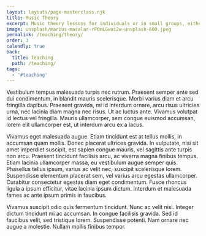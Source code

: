 ```yaml
---
layout: layouts/page-masterclass.njk
title: Music Theory
excerpt: Music theory lessons for individuals or in small groups, either in person or online
image: unsplash/marius-masalar-rPOmLGwai2w-unsplash-600.jpeg
permalink: /teaching/theory/
order: 3
calendly: true
back:
  title: Teaching
  path: /teaching/
tags:
  - '#teaching'
---
```


Vestibulum tempus malesuada turpis nec rutrum. Praesent semper ante sed dui condimentum, in blandit mauris scelerisque. Morbi varius diam et arcu fringilla dapibus. Praesent gravida, mi id interdum ornare, arcu risus ultricies urna, nec lacinia diam magna nec risus. Ut ac luctus ante. Vivamus volutpat id lectus vel fringilla. Mauris ullamcorper, sem congue euismod accumsan, lorem elit ullamcorper est, ut interdum arcu ex a lacus.

Vivamus eget malesuada augue. Etiam tincidunt est at tellus mollis, in accumsan quam mollis. Donec placerat ultrices gravida. In vulputate, nisi sit amet imperdiet suscipit, est sapien congue mauris, vel sagittis ante turpis non arcu. Praesent tincidunt facilisis arcu, ac viverra magna finibus tempus. Etiam lacinia ullamcorper massa, eu vestibulum augue semper quis. Phasellus tellus ipsum, varius ac velit nec, suscipit scelerisque lorem. Suspendisse elementum placerat sem, vel varius arcu egestas ullamcorper. Curabitur consectetur egestas diam eget condimentum. Fusce rhoncus ligula a ipsum efficitur, vitae lacinia ipsum dictum. Interdum et malesuada fames ac ante ipsum primis in faucibus.

Vivamus suscipit odio quis fermentum tincidunt. Nunc ac velit nisi. Integer dictum tincidunt mi ac accumsan. In congue facilisis gravida. Sed id faucibus velit, sed tristique lorem. Suspendisse potenti. Nam ornare nec augue a molestie. Nullam mollis finibus tempor.